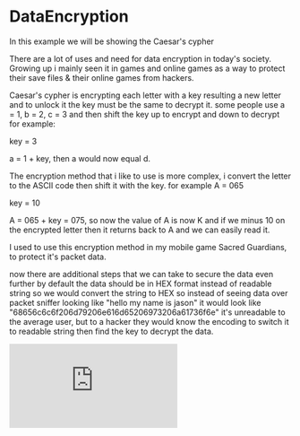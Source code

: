 # DataEncryption
In this example we will be showing the Caesar's cypher

There are a lot of uses and need for data encryption in today's society. Growing up i mainly seen it in games and online games as a way to protect their
save files & their online games from hackers.

Caesar's cypher is encrypting each letter with a key resulting a new letter and to unlock it the key must be the same to decrypt it. some people use a = 1, b = 2, c = 3
and then shift the key up to encrypt and down to decrypt for example:

key = 3

a = 1 + key, then a would now equal d.

The encryption method that i like to use is more complex, i convert the letter to the ASCII code then shift it with the key. for example A = 065

key = 10

A = 065 + key = 075, so now the value of A is now K and if we minus 10 on the encrypted letter then it returns back to A and we can easily read it.

I used to use this encryption method in my mobile game Sacred Guardians, to protect it's packet data.

now there are additional steps that we can take to secure the data even further by default the data should be in HEX format instead of readable string so we would convert the
string to HEX so instead of seeing data over packet sniffer looking like "hello my name is jason" it would look like "68656c6c6f206d79206e616d65206973206a61736f6e" it's unreadable
to the average user, but to a hacker they would know the encoding to switch it to readable string then find the key to decrypt the data.

![Screenshot](https://github.com/jasnnh/DataEncryption/blob/main/index.php)
